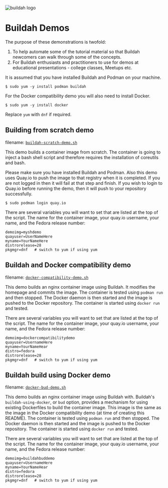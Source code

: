 ![buildah logo](https://cdn.rawgit.com/containers/buildah/master/logos/buildah-logo_large.png)

# Buildah Demos

The purpose of these demonstrations is twofold:

1. To help automate some of the tutorial material so that Buildah newcomers can walk through some of the concepts.
2. For Buildah enthusiasts and practitioners to use for demos at educational presentations - college classes, Meetups etc.

It is assumed that you have installed Buildah and Podman on your machine. 

    $ sudo yum -y install podman buildah

For the Docker compatibility demo you will also need to install Docker.

    $ sudo yum -y install docker

Replace `yum` with `dnf` if required.

## Building from scratch demo 

filename: [`buildah-scratch-demo.sh`](buildah-scratch-demo.sh)

This demo builds a container image from scratch. The container is going to inject a bash shell script and therefore requires the installation of coreutils and bash.

Please make sure you have installed Buildah and Podman. Also this demo uses Quay.io to push the image to that registry when it is completed. If you are not logged in then it will fail at that step and finish. If you wish to login to Quay.io before running the demo, then it will push to your repository successfully.

    $ sudo podman login quay.io

There are several variables you will want to set that are listed at the top of the script. The name for the container image, your quay.io username, your name, and the Fedora release number:

    demoimg=myshdemo
    quayuser=UserNameHere
    myname=YourNameHere
    distrorelease=28
    pkgmgr=dnf   # switch to yum if using yum 

## Buildah and Docker compatibility demo

filename: [`docker-compatibility-demo.sh`](docker-compatibility-demo.sh)

This demo builds an nginx container image using Buildah. It modifies the homepage and commits the image. The container is tested using `podman run` and then stopped. The Docker daemon is then started and the image is pushed to the Docker repository. The container is started using `docker run` and tested. 

There are several variables you will want to set that are listed at the top of the script. The name for the container image, your quay.io username, your name, and the Fedora release number:

    demoimg=dockercompatibilitydemo
    quayuser=UsernameHere  
    myname=YourNameHear
    distro=fedora
    distrorelease=28
    pkgmgr=dnf   # switch to yum if using yum 

## Buildah build using Docker demo

filename: [`docker-bud-demo.sh`](buildah-bud-demo.sh)

This demo builds an nginx container image using Buildah with. Buildah's `buildah-using-docker`, or `bud` option, provides a mechanism for using existing Dockerfiles to build the container image. This image is the same as the image in the Docker compatibility demo (at time of creating this README). The container is tested using `podman run` and then stopped. The Docker daemon is then started and the image is pushed to the Docker repository. The container is started using `docker run` and tested. 

There are several variables you will want to set that are listed at the top of the script. The name for the container image, your quay.io username, your name, and the Fedora release number:

    demoimg=buildahbuddemo
    quayuser=UsernameHere  
    myname=YourNameHear
    distro=fedora
    distrorelease=28
    pkgmgr=dnf   # switch to yum if using yum 

